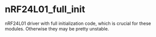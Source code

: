 # nRF24L01_full_init
nRF24L01 driver with full initialization code, which is crucial for these modules. Otherwise they may be pretty unstable.
